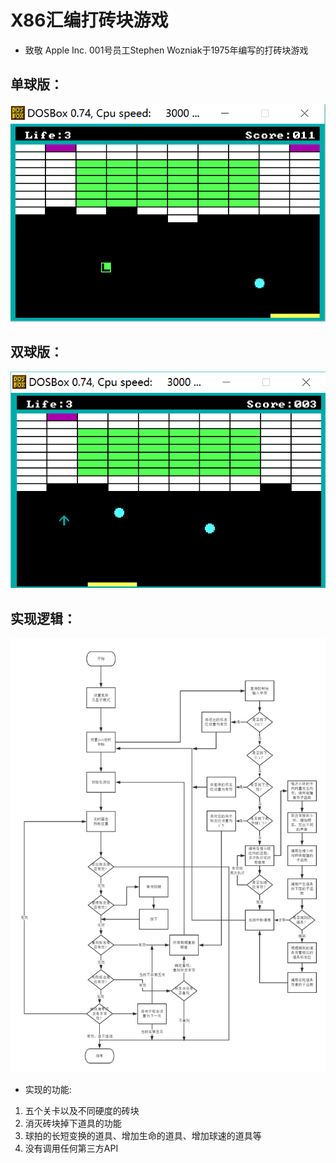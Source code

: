 # X86汇编打砖块游戏

+ 致敬 Apple Inc. 001号员工Stephen Wozniak于1975年编写的打砖块游戏

## 单球版：

<img src="https://github.com/RobinChen95/Bricks/blob/master/assmbly.PNG">

## 双球版：

<img src="https://github.com/RobinChen95/Bricks/blob/master/assembly2.png">

## 实现逻辑：

<img src="https://github.com/RobinChen95/Bricks/blob/master/逻辑图.png">

+ 实现的功能:
1. 五个关卡以及不同硬度的砖块</br>
2. 消灭砖块掉下道具的功能</br>
3. 球拍的长短变换的道具、增加生命的道具、增加球速的道具等</br>
4. 没有调用任何第三方API</p>
